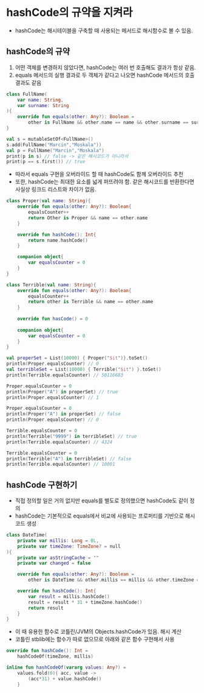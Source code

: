 # hashCode의 규약을 지켜라

- hashCode는 해시테이블을 구축할 때 사용되는 메서드로 해시함수로 볼 수 있음.

## hashCode의 규약

1. 어떤 객체를 변경하지 않았다면, hashCode는 여러 번 호출해도 결과가 항상 같음.
2. equals 메서드의 실행 결과로 두 객체가 같다고 나오면 hashCode 메서드의 호출 결과도 같음

```kotlin
class FullName(
	var name: String,
	var surname: String
){
	override fun equals(other: Any?): Boolean = 
		other is FullName && other.name == name && other.surname == surname
}

val s = mutableSetOf<FullName>()
s.add(FullName("Marcin","Moskala"))
val p = FullName("Marcin","Moskala")
print(p in s) // false -> 같은 해시코드가 아니라서 
print(p == s.first()) // true
```

- 따라서 equals 구현을 오버라이드 할 때 hashCode도 함께 오버라이드 추천
- 또한, hashCode는 최대한 요소를 넓게 퍼뜨려야 함. 같은 해시코드를 반환한다면 사실상 링크드 리스트와 차이가 없음.

```kotlin
class Proper(val name: String){
	override fun equals(other: Any?): Boolean{
		equalsCounter++
		return Other is Proper && name == other.name
	}

	override fun hashCode(): Int{
		return name.hashCode()
	}

	companion object{
		var equalsCounter = 0
	}
}

class Terrible(val name: String){
	override fun equals(other: Any?): Boolean{
		equalsCounter++
		return other is Terrible && name == other.name
	}
		
	override fun hasCode() = 0
	
	companion object{
		var equalsCounter = 0
	}
}

val properSet = List(10000) { Proper("$it")}.toSet()
println(Proper.equalsCounter) // 0
val terribleSet = List(10000) { Terrible("$it") }.toSet()
println(Terrible.equalsCounter) // 50116683

Proper.equalsCounter = 0
println(Proper("A") in properSet) // true
println(Proper.equalsCounter) // 1

Proper.equalsCounter = 0
println(Proper("A") in properSet) // false
println(Proper.equalsCounter) // 0

Terrible.equalsCounter = 0
println(Terrible("9999") in terribleSet) // true
println(Terrible.equalsCounter) // 4324

Terrible.equalsCounter = 0
println(Terrible("A") in terribleSet) // false
println(Terrible.equalsCounter) // 10001
```

## hashCode 구현하기

- 직접 정의할 일은 거의 없지만 equals를 별도로 정의했으면 hashCode도 같이 정의
- hashCode는 기본적으로 equals에서 비교에 사용되는 프로퍼티를 기반으로 해시코드 생성

```kotlin
class DateTime(
	private var millis: Long = 0L,
	private var timeZone: TimeZone? = null
){
	private var asStringCache = ""
	private var changed = false

	override fun equals(other: Any?): Boolean = 
		other is DateTime && other.millis == millis && other.timeZone == timeZone

	override fun hashCode(): Int{
		var result = millis.hashCode()
		result = result * 31 + timeZone.hashCode()
		return result
	}
}
```

- 이 때 유용한 함수로 코틀린/JVM의 Objects.hashCode가 있음. 해시 계산
- 코틀린 stblib에는 함수가 따로 없으므로 아래와 같은 함수 구현해서 사용

```kotlin
override fun hashCode(): Int = 
	hashCodeOf(timeZone, millis)

inline fun hashCodeOf(vararg values: Any?) =
	values.fold(0){ acc, value ->
		(acc*31) + value.hashCode()
	}
```